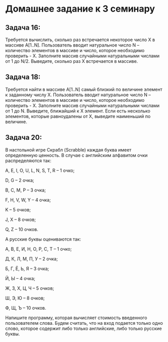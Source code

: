 # Домашнее задание к 3 семинару

## Задача 16:
Требуется вычислить, сколько раз встречается некоторое число X в массиве A[1..N]. 
Пользователь вводит натуральное число N – количество элементов в массиве и число, которое необходимо проверить - X.
Заполните массив случайными натуральными числами от 1 до N/2.
Выведите, сколько раз X встречается в массиве.

## Задача 18:
Требуется найти в массиве A[1..N] самый близкий по величине элемент к заданному числу X. 
Пользователь вводит натуральное число N – количество элементов в массиве и число, которое необходимо проверить - X.
Заполните массив случайными натуральными числами от 1 до N.
Выведите, ближайший к X элемент. Если есть несколько элементов, которые равноудалены от X, выведите наименьший по величине.

## Задача 20:
В настольной игре Скрабл (Scrabble) каждая буква имеет определенную ценность. 
В случае с английским алфавитом очки распределяются так:

A, E, I, O, U, L, N, S, T, R – 1 очко;

D, G – 2 очка;

B, C, M, P – 3 очка;

F, H, V, W, Y – 4 очка;

K – 5 очков;

J, X – 8 очков;

Q, Z – 10 очков.

А русские буквы оцениваются так:

А, В, Е, И, Н, О, Р, С, Т – 1 очко;

Д, К, Л, М, П, У – 2 очка;

Б, Г, Ё, Ь, Я – 3 очка;

Й, Ы – 4 очка;

Ж, З, Х, Ц, Ч – 5 очков;

Ш, Э, Ю – 8 очков;

Ф, Щ, Ъ – 10 очков.

Напишите программу, которая вычисляет стоимость введенного пользователем слова. 
Будем считать, что на вход подается только одно слово, которое содержит либо только английские, либо только русские буквы.